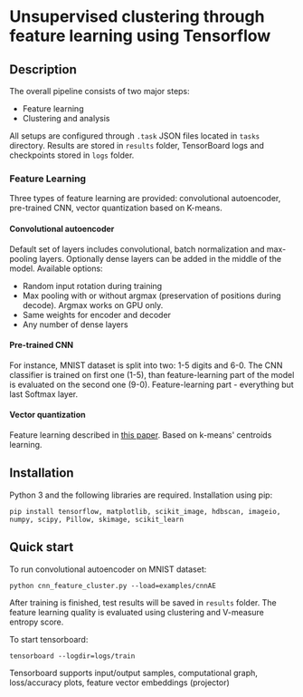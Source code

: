 # Unsupervised clustering through feature learning using Tensorflow

## Description
The overall pipeline consists of two major steps: 
* Feature learning
* Clustering and analysis

All setups are configured through `.task` JSON files located in `tasks` directory. Results are stored in `results` folder,
TensorBoard logs and checkpoints stored in `logs` folder.

### Feature Learning
Three types of feature learning are provided: convolutional autoencoder, pre-trained CNN, vector quantization based on K-means.
#### Convolutional autoencoder
Default set of layers includes convolutional, batch normalization and max-pooling layers. Optionally dense layers can be
added in the middle of the model.
Available options:
* Random input rotation during training
* Max pooling with or without argmax (preservation of positions during decode). Argmax works on GPU only.
* Same weights for encoder and decoder
* Any number of dense layers

#### Pre-trained CNN
For instance, MNIST dataset is split into two: 1-5 digits and 6-0.
The CNN classifier is trained on first one (1-5), than feature-learning part of the model
is evaluated on the second one (9-0). Feature-learning part - everything but last Softmax layer.

#### Vector quantization
Feature learning described in [this paper](https://www-cs.stanford.edu/~acoates/papers/coatesng_nntot2012.pdf). Based on k-means' centroids learning.

## Installation
Python 3 and the following libraries are required. Installation using pip:
```commandline
pip install tensorflow, matplotlib, scikit_image, hdbscan, imageio, numpy, scipy, Pillow, skimage, scikit_learn
```



## Quick start
To run convolutional autoencoder on MNIST dataset:
```commandline
python cnn_feature_cluster.py --load=examples/cnnAE
```

After training is finished, test results will be saved in `results` folder. The feature learning quality is evaluated using clustering
and V-measure entropy score. 

To start tensorboard:
```commandline
tensorboard --logdir=logs/train
``` 
Tensorboard supports input/output samples, computational graph, loss/accuracy plots, feature vector embeddings (projector) 
